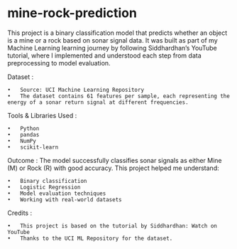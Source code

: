 # mine-rock-prediction

This project is a binary classification model that predicts whether an object is a mine or a rock based on sonar signal data.
It was built as part of my Machine Learning learning journey by following Siddhardhan’s YouTube tutorial, where I implemented and understood each step from data preprocessing to model evaluation.

Dataset :

	•	Source: UCI Machine Learning Repository
	•	The dataset contains 61 features per sample, each representing the energy of a sonar return signal at different frequencies.

Tools & Libraries Used :

	•	Python
	•	pandas
	•	NumPy
	•	scikit-learn

Outcome :
The model successfully classifies sonar signals as either Mine (M) or Rock (R) with good accuracy. This project helped me understand:

	•	Binary classification
	•	Logistic Regression
	•	Model evaluation techniques
	•	Working with real-world datasets

Credits :

	•	This project is based on the tutorial by Siddhardhan: Watch on YouTube
	•	Thanks to the UCI ML Repository for the dataset.
